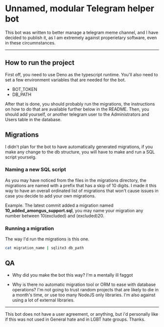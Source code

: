 # Unnamed, modular Telegram helper bot

This bot was written to better manage a telegram meme channel, and I have
decided to publish it, as I am extremely against properietary software, even in
these circumnstances.

---

## How to run the project

First off, you need to use Deno as the typescript runtime. You'll also need to
set a few environment variables that are needed for the bot.

- BOT_TOKEN
- DB_PATH

After that is done, you should probably run the migrations, the instructions on
how to do that are available further below in the README. Then, you should add
yourself, or another telegram user to the Administrators and Users table in the
database.

## Migrations

I didn't plan for the bot to have automatically generated migrations, if you
make any change to the db structure, you will have to make and run a SQL script yourselg.

### Naming a new SQL script

As you may have noticed from the files in the migrations directory, the
migrations are named with a prefix that has a skip of 10 digits. I made it this
way to have an overall ordinated list of migrations that won't cause issues in
case you decide to add your own migrations.

Example. The latest commit added a migration named
**10_added_amongus_support.sql**, you may name your migration any number between
10(excluded) and (excluded)20.

### Running a migration

The way I'd run the migrations is this one.

```sh
cat migration_name | sqlite3 db_path
```

## QA

- Why did you make the bot this way? I'm a mentally ill faggot

- Why is there no automatic migration tool or ORM to ease with database
  operations? I'm not going to trust random projects that are likely to die in a
  month's time, or use too many NodeJS only libraries. I'm also against using a
  lot of external libraries.

---

This bot does not have a user agreement, or anything, but i'd personally like if
this was not used in General hate and in LGBT hate groups. Thanks.
